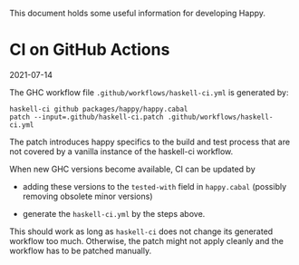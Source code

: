 This document holds some useful information for developing Happy.

CI on GitHub Actions
====================

2021-07-14

The GHC workflow file `.github/workflows/haskell-ci.yml` is generated by:

    haskell-ci github packages/happy/happy.cabal
    patch --input=.github/haskell-ci.patch .github/workflows/haskell-ci.yml

The patch introduces happy specifics to the build and test process that
are not covered by a vanilla instance of the haskell-ci workflow.

When new GHC versions become available, CI can be updated by

 - adding these versions to the `tested-with` field in `happy.cabal`
   (possibly removing obsolete minor versions)

 - generate the `haskell-ci.yml` by the steps above.

This should work as long as `haskell-ci` does not change its generated
workflow too much.  Otherwise, the patch might not apply cleanly and
the workflow has to be patched manually.
